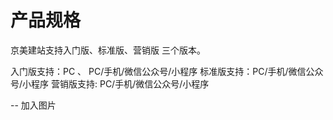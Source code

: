 # 产品规格

京美建站支持入门版、标准版、营销版 三个版本。

入门版支持：PC 、 PC/手机/微信公众号/小程序
标准版支持：PC/手机/微信公众号/小程序
营销版支持: PC/手机/微信公众号/小程序



-- 加入图片





